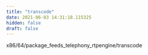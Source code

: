 ```yaml
---
title: "transcode"
date: 2021-06-03 14:31:18.115325
hidden: false
draft: false
---
```


x86/64/package_feeds_telephony_rtpengine/transcode

